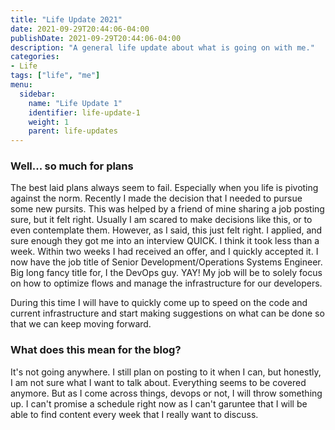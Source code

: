 ```yaml
---
title: "Life Update 2021"
date: 2021-09-29T20:44:06-04:00
publishDate: 2021-09-29T20:44:06-04:00
description: "A general life update about what is going on with me."
categories:
- Life
tags: ["life", "me"]
menu:
  sidebar:
    name: "Life Update 1"
    identifier: life-update-1
    weight: 1
    parent: life-updates
---
```


### Well... so much for plans
The best laid plans always seem to fail. Especially when you life is pivoting against the norm. Recently I made the decision that I needed to pursue some new pursits. This was helped by a friend of mine sharing a job posting sure, but it felt right. Usually I am scared to make decisions like this, or to even contemplate them. However, as I said, this just felt right. I applied, and sure enough they got me into an interview QUICK. I think it took less than a week. Within two weeks I had received an offer, and I quickly accepted it. I now have the job title of Senior Development/Operations Systems Engineer. Big long fancy title for, I the DevOps guy. YAY! My job will be to solely focus on how to optimize flows and manage the infrastructure for our developers.

During this time I will have to quickly come up to speed on the code and current infrastructure and start making suggestions on what can be done so that we can keep moving forward.

### What does this mean for the blog?
It's not going anywhere. I still plan on posting to it when I can, but honestly, I am not sure what I want to talk about. Everything seems to be covered anymore. But as I come across things, devops or not, I will throw something up. I can't promise a schedule right now as I can't garuntee that I will be able to find content every week that I really want to discuss.
